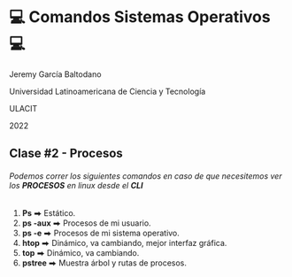 # 💻 Comandos Sistemas Operativos 💻

Jeremy García Baltodano

Universidad Latinoamericana de Ciencia y Tecnología

ULACIT

2022

 ## Clase #2 - Procesos 

###### Podemos correr los siguientes comandos en caso de que necesitemos ver los **PROCESOS** en linux desde el **CLI**

1. **Ps** ⮕ Estático.
2. **ps -aux** ⮕ Procesos de mi usuario.
3. **ps -e** ⮕ Procesos de mi sistema operativo.
4. **htop** ⮕ Dinámico, va cambiando, mejor interfaz gráfica.
5. **top** ⮕ Dinámico, va cambiando.
6. **pstree** ⮕ Muestra árbol y rutas de procesos.

